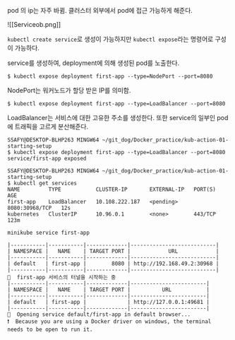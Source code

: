 
pod 의 ip는 자주 바뀜. 클러스터 외부에서 pod에 접근 가능하게 해준다. 


![[Serviceob.png]]

`kubectl create service`로 생성이 가능하지만 `kubectl expose`라는 명령어로 구성이 가능하다.

service를 생성하여, deployment에 의해 생성된 pod를 노출한다.

`$ kubectl expose deployment first-app --type=NodePort --port=8080`

NodePort는 워커노드가 할당 받은 IP를 의미함.

`$ kubectl expose deployment first-app --type=LoadBalancer --port=8080`

LoadBalancer는 서비스에 대한 고유한 주소를 생성한다.  또한 service의 일부인 pod에 트래픽을 고르게 분산해준다. 

```
SSAFY@DESKTOP-BLHP263 MINGW64 ~/git_dog/Docker_practice/kub-action-01-starting-setup
$ kubectl expose deployment first-app --type=LoadBalancer --port=8080
service/first-app exposed

SSAFY@DESKTOP-BLHP263 MINGW64 ~/git_dog/Docker_practice/kub-action-01-starting-setup
$ kubectl get services
NAME         TYPE           CLUSTER-IP       EXTERNAL-IP   PORT(S)          AGE
first-app    LoadBalancer   10.108.222.187   <pending>     8080:30968/TCP   12s
kubernetes   ClusterIP      10.96.0.1        <none>        443/TCP          123m
```

```
minikube service first-app

|-----------|-----------|-------------|---------------------------|
| NAMESPACE |   NAME    | TARGET PORT |            URL            |
|-----------|-----------|-------------|---------------------------|
| default   | first-app |        8080 | http://192.168.49.2:30968 |
|-----------|-----------|-------------|---------------------------|
🏃  first-app 서비스의 터널을 시작하는 중
|-----------|-----------|-------------|------------------------|
| NAMESPACE |   NAME    | TARGET PORT |          URL           |
|-----------|-----------|-------------|------------------------|
| default   | first-app |             | http://127.0.0.1:49681 |
|-----------|-----------|-------------|------------------------|
🎉  Opening service default/first-app in default browser...
❗  Because you are using a Docker driver on windows, the terminal needs to be open to run it.
```

